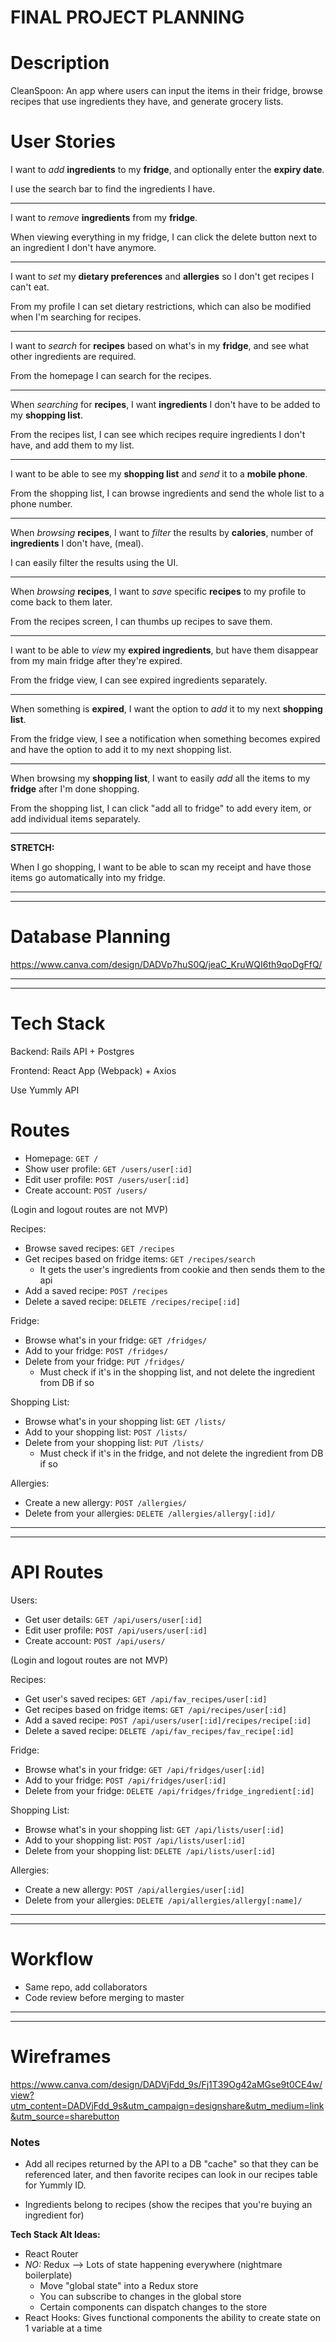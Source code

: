 # FINAL PROJECT PLANNING

# Description

CleanSpoon: An app where users can input the items in their fridge, browse recipes that use ingredients they have, and generate grocery lists.

# User Stories

I want to _add_ **ingredients** to my **fridge**, and optionally enter the **expiry date**.

I use the search bar to find the ingredients I have.

---

I want to _remove_ **ingredients** from my **fridge**.

When viewing everything in my fridge, I can click the delete button next to an ingredient I don't have anymore.

---

I want to _set_ my **dietary preferences** and **allergies** so I don't get recipes I can't eat.

From my profile I can set dietary restrictions, which can also be modified when I'm searching for recipes.

---

I want to _search_ for **recipes** based on what's in my **fridge**, and see what other ingredients are required.

From the homepage I can search for the recipes.

--- 

When _searching_ for **recipes**, I want **ingredients** I don't have to be added to my **shopping list**.

From the recipes list, I can see which recipes require ingredients I don't have, and add them to my list.

--- 

I want to be able to see my **shopping list** and _send_ it to a **mobile phone**.

From the shopping list, I can browse ingredients and send the whole list to a phone number. 

--- 

When _browsing_ **recipes**, I want to _filter_ the results by **calories**, number of **ingredients** I don't have, (meal).

I can easily filter the results using the UI.

---

When _browsing_ **recipes**, I want to _save_ specific **recipes** to my profile to come back to them later.

From the recipes screen, I can thumbs up recipes to save them.

---

I want to be able to _view_ my **expired ingredients**, but have them disappear from my main fridge after they're expired.

From the fridge view, I can see expired ingredients separately.

---

When something is **expired**, I want the option to _add_ it to my next **shopping list**.

From the fridge view, I see a notification when something becomes expired and have the option to add it to my next shopping list. 

---

When browsing my **shopping list**, I want to easily _add_ all the items to my **fridge** after I'm done shopping.

From the shopping list, I can click "add all to fridge" to add every item, or add individual items separately.

---

**STRETCH:**

When I go shopping, I want to be able to scan my receipt and have those items go automatically into my fridge.

---
---

# Database Planning

https://www.canva.com/design/DADVp7huS0Q/jeaC_KruWQI6th9qoDgFfQ/

---
---

# Tech Stack

Backend: Rails API + Postgres

Frontend: React App (Webpack) + Axios

Use Yummly API

# Routes

* Homepage: `GET /`
* Show user profile: `GET /users/user[:id]`
* Edit user profile: `POST /users/user[:id]`
* Create account: `POST /users/`

(Login and logout routes are not MVP)

Recipes:
* Browse saved recipes: `GET /recipes`
* Get recipes based on fridge items: `GET /recipes/search`
  * It gets the user's ingredients from cookie and then sends them to the api
* Add a saved recipe: `POST /recipes`
* Delete a saved recipe: `DELETE /recipes/recipe[:id]`

Fridge:
* Browse what's in your fridge: `GET /fridges/`
* Add to your fridge: `POST /fridges/`
* Delete from your fridge: `PUT /fridges/`
  * Must check if it's in the shopping list, and not delete the ingredient from DB if so

Shopping List:
* Browse what's in your shopping list: `GET /lists/`
* Add to your shopping list: `POST /lists/`
* Delete from your shopping list: `PUT /lists/`
  * Must check if it's in the fridge, and not delete the ingredient from DB if so

Allergies:
* Create a new allergy: `POST /allergies/`
* Delete from your allergies: `DELETE /allergies/allergy[:id]/`
---
---

# API Routes

Users:
* Get user details: `GET /api/users/user[:id]`
* Edit user profile: `POST /api/users/user[:id]`
* Create account: `POST /api/users/`

(Login and logout routes are not MVP)

Recipes:
* Get user's saved recipes: `GET /api/fav_recipes/user[:id]`
* Get recipes based on fridge items: `GET /api/recipes/user[:id]`
* Add a saved recipe: `POST /api/users/user[:id]/recipes/recipe[:id]`
* Delete a saved recipe: `DELETE /api/fav_recipes/fav_recipe[:id]`

Fridge:
* Browse what's in your fridge: `GET /api/fridges/user[:id]`
* Add to your fridge: `POST /api/fridges/user[:id]`
* Delete from your fridge: `DELETE /api/fridges/fridge_ingredient[:id]`

Shopping List:
* Browse what's in your shopping list: `GET /api/lists/user[:id]`
* Add to your shopping list: `POST /api/lists/user[:id]`
* Delete from your shopping list: `DELETE /api/lists/user[:id]`

Allergies:
* Create a new allergy: `POST /api/allergies/user[:id]`
* Delete from your allergies: `DELETE /api/allergies/allergy[:name]/`

---
---

# Workflow

* Same repo, add collaborators
* Code review before merging to master

---
---

# Wireframes

https://www.canva.com/design/DADVjFdd_9s/Fj1T39Og42aMGse9t0CE4w/view?utm_content=DADVjFdd_9s&utm_campaign=designshare&utm_medium=link&utm_source=sharebutton

### Notes

* Add all recipes returned by the API to a DB "cache" so that they can be referenced later, and then favorite recipes can look in our recipes table for Yummly ID. 

* Ingredients belong to recipes (show the recipes that you're buying an ingredient for)

**Tech Stack Alt Ideas:**
* React Router
* _NO:_ Redux –> Lots of state happening everywhere (nightmare boilerplate)
  * Move "global state" into a Redux store 
  * You can subscribe to changes in the global store
  * Certain components can dispatch changes to the store
* React Hooks: Gives functional components the ability to create state on 1 variable at a time 